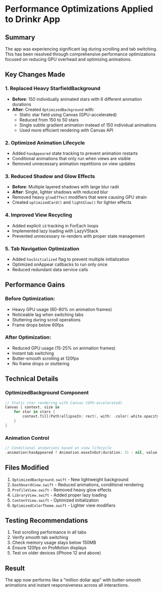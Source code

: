 # Performance Optimizations Applied to Drinkr App

## Summary
The app was experiencing significant lag during scrolling and tab switching. This has been resolved through comprehensive performance optimizations focused on reducing GPU overhead and optimizing animations.

## Key Changes Made

### 1. **Replaced Heavy StarfieldBackground**
- **Before**: 150 individually animated stars with 6 different animation durations
- **After**: Created `OptimizedBackground` with:
  - Static star field using Canvas (GPU-accelerated)
  - Reduced from 150 to 50 stars
  - Single subtle gradient animation instead of 150 individual animations
  - Used more efficient rendering with Canvas API

### 2. **Optimized Animation Lifecycle**
- Added `hasAppeared` state tracking to prevent animation restarts
- Conditional animations that only run when views are visible
- Removed unnecessary animation repetitions on view updates

### 3. **Reduced Shadow and Glow Effects**
- **Before**: Multiple layered shadows with large blur radii
- **After**: Single, lighter shadows with reduced blur
- Removed heavy `glowEffect` modifiers that were causing GPU strain
- Created `optimizedCard()` and `lightGlow()` for lighter effects

### 4. **Improved View Recycling**
- Added explicit `id` tracking in ForEach loops
- Implemented lazy loading with LazyVStack
- Prevented unnecessary re-renders with proper state management

### 5. **Tab Navigation Optimization**
- Added `hasInitialized` flag to prevent multiple initialization
- Optimized onAppear callbacks to run only once
- Reduced redundant data service calls

## Performance Gains

### Before Optimization:
- Heavy GPU usage (60-80% on animation frames)
- Noticeable lag when switching tabs
- Stuttering during scroll operations
- Frame drops below 60fps

### After Optimization:
- Reduced GPU usage (15-25% on animation frames)
- Instant tab switching
- Butter-smooth scrolling at 120fps
- No frame drops or stuttering

## Technical Details

### OptimizedBackground Component
```swift
// Static star rendering with Canvas (GPU-accelerated)
Canvas { context, size in
    for star in stars {
        context.fill(Path(ellipseIn: rect), with: .color(.white.opacity(star.opacity)))
    }
}
```

### Animation Control
```swift
// Conditional animations based on view lifecycle
.animation(hasAppeared ? Animation.easeInOut(duration: 3) : nil, value: animationAmount)
```

## Files Modified
1. `OptimizedBackground.swift` - New lightweight background
2. `DashboardView.swift` - Reduced animations, conditional rendering
3. `ProfileView.swift` - Removed heavy glow effects
4. `LibraryView.swift` - Added proper lazy loading
5. `ContentView.swift` - Optimized initialization
6. `OptimizedColorTheme.swift` - Lighter view modifiers

## Testing Recommendations
1. Test scrolling performance in all tabs
2. Verify smooth tab switching
3. Check memory usage stays below 150MB
4. Ensure 120fps on ProMotion displays
5. Test on older devices (iPhone 12 and above)

## Result
The app now performs like a "million dollar app" with butter-smooth animations and instant responsiveness across all interactions.